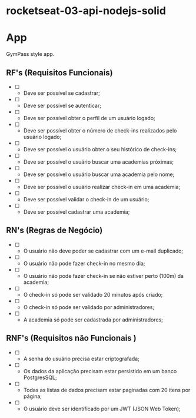 # rocketseat-03-api-nodejs-solid

# App

GymPass style app.

## RF's (Requisitos Funcionais)

- [ ] - Deve ser possível se cadastrar;
- [ ] - Deve ser possível se autenticar;
- [ ] - Deve ser possível obter o perfil de um usuário logado;
- [ ] - Deve ser possível obter o número de check-ins realizados pelo usuário logado;
- [ ] - Deve ser possível o usuário obter o seu histórico de check-ins;
- [ ] - Deve ser possível o usuário buscar uma academias próximas;
- [ ] - Deve ser possível o usuário buscar uma academia pelo nome;
- [ ] - Deve ser possível o usuário realizar check-in em uma academia;
- [ ] - Deve ser possível validar o check-in de um usuário;
- [ ] - Deve ser possível cadastrar uma academia;

## RN's (Regras de Negócio)

- [ ] - O usuário não deve poder se cadastrar com um e-mail duplicado;
- [ ] - O usuário não pode fazer check-in no mesmo dia;
- [ ] - O usuário não pode fazer check-in se não estiver perto (100m) da academia;
- [ ] - O check-in só pode ser validado 20 minutos após criado;
- [ ] - O check-in só pode ser validado por administradores;
- [ ] - A academia só pode ser cadastrada por administradores;


## RNF's (Requisitos não Funcionais )

- [ ] - A senha do usuário precisa estar criptografada;
- [ ] - Os dados da aplicação precisam estar persistido em um banco PostgresSQL;
- [ ] - Todas as listas de dados precisam estar paginadas com 20 itens por página;
- [ ] - O usuário deve ser identificado por um JWT (JSON Web Token);
